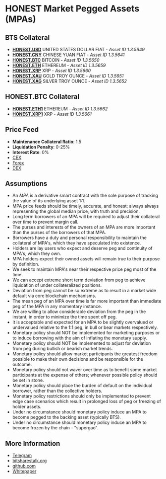 # HONEST Market Pegged Assets (MPAs)
## BTS  Collateral
* **[HONEST.USD](/asset/HONEST.USD)** UNITED STATES DOLLAR FIAT - *Asset ID 1.3.5649*
* **[HONEST.CNY](/asset/HONEST.CNY)** CHINESE YUAN FIAT - *Asset ID 1.3.5641*
* **[HONEST.BTC](/asset/HONEST.BTC)** BITCOIN - *Asset ID 1.3.5650*
* **[HONEST.ETH](/asset/HONEST.ETH)** ETHEREUM - *Asset ID 1.3.5659*
* **[HONEST.XRP](/asset/HONEST.XRP)** XRP - *Asset ID 1.3.5660*
* **[HONEST.XAU](/asset/HONEST.XAU)** GOLD TROY OUNCE - *Asset ID 1.3.5651*
* **[HONEST.XAG](/asset/HONEST.XAG)** SILVER TROY OUNCE - *Asset ID 1.3.5652*

## HONEST.BTC  Collateral
* **[HONEST.ETH1](/asset/HONEST.ETH1)** ETHEREUM - *Asset ID 1.3.5662*
* **[HONEST.XRP1](/asset/HONEST.XRP1)** XRP - *Asset ID 1.3.5661*

## Price Feed
- **Maintenance Collateral Ratio**: 1.5
- **Liquidation Penalty**: 0-25%
- **Interest Rate**: 0%
- [CEX](https://github.com/litepresence/Honest-MPA-Price-Feeds/blob/master/honest/pricefeed_cex.py#L39)
- [Forex](https://github.com/litepresence/Honest-MPA-Price-Feeds/blob/master/honest/pricefeed_forex.py#L34)
- [DEX](https://github.com/litepresence/Honest-MPA-Price-Feeds/blob/master/honest/pricefeed_dex.py#L66)

## Assumptions
* An *MPA* is a derivative smart contract with the sole purpose of tracking the value of its underlying asset 1:1.
* MPA price feeds should be timely, accurate, and honest; always always representing the global median price, with truth and precision.
* Long term borrowers of an MPA will be required to adjust their collateral over time to prevent margin call.
* The purses and interests of the owners of an MPA are more important than the purses of the borrowers of that MPA.
* Borrowers have a duty and personal responsibility to maintain the collateral of MPA's, which they have speculated into existence.
* Holders are lay users who expect and deserve peg and continuity of MPA's, which they own.
* MPA holders expect their owned assets will remain true to their purpose by definition.
* We seek to maintain MPA's near their respective price peg most of the time.
* We can accept extreme short term deviation from peg to achieve liquidation of under collateralized positions.
* Deviation from peg cannot be so extreme as to result in a market wide default via core blockchain mechanisms.
* The mean peg of an MPA over time is far more important than immediate peg of the MPA in any momentary instance.
* We are willing to allow considerable deviation from the peg in the instant, in order to minimize the time spent off peg.
* It is acceptable and expected for an MPA to be slightly overvalued or undervalued relative to the 1:1 peg, in bull or bear markets respectively.
* Monetary policy should NOT be implemented for marketing purposes or to induce borrowing with the aim of inflating the monetary supply.
* Monetary policy should NOT be implemented to adjust for deviation from peg during bullish or bearish market trends.
* Monetary policy should allow market participants the greatest freedom possible to make their own decisions and be responsible for the outcome.
* Monetary policy should not waver over time as to benefit some market participants at the expense of others; whenever possible policy should be set in stone.
* Monetary policy  should place the burden of default on the individual borrower, rather than the collective holders.
* Monetary policy restrictions should only be implemented to prevent edge case scenarios which result in prolonged loss of peg or freezing of holder assets.
* Under no circumstance should monetary policy induce an MPA to become pegged to the backing asset (typically BTS).
* Under no circumstance should monetary policy induce an MPA to become frozen by the chain - "supergao".

## More Information
* [Telegram](https://t.me/onestcommunity)
* [bitsharestalk.org](https://bitsharestalk.org/index.php?topic=32035)
* [github.com](https://github.com/litepresence/Honest-MPA-Price-Feeds)
* [Whitepaper](https://github.com/litepresence/Honest-MPA-Price-Feeds/blob/master/docs/whitepaper.md)
